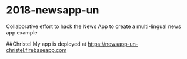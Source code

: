 # 2018-newsapp-un
Collaborative effort to hack the News App to create a multi-lingual news app example

##Christel
My app is deployed at https://newsapp-un-christel.firebaseapp.com
